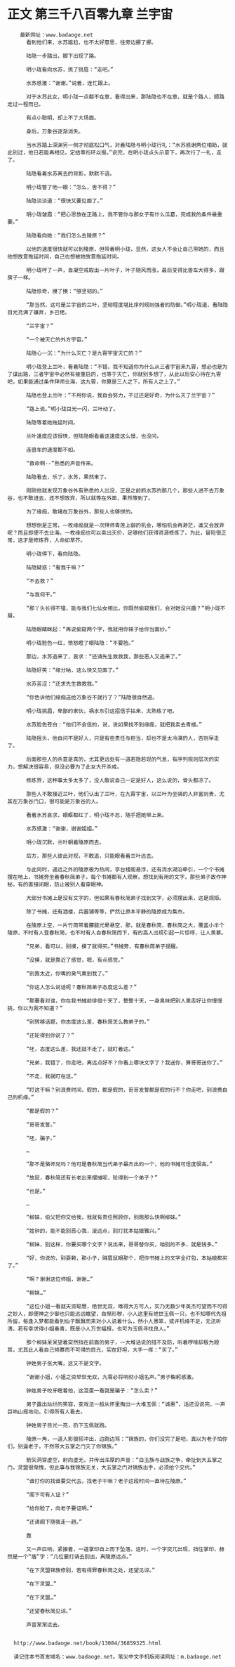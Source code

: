 # 正文 第三千八百零九章 兰宇宙
        最新网址：www.badaoge.net
          看到他们来，水苏尴尬，也不太好意思，往旁边挪了挪。
      
          陆隐一步踏出，脚下出现了路。
      
          明小珑看向水苏，挑了挑眉：“走吧。”
      
          水苏感激：“谢谢。”说着，连忙跟上。
      
          对于水苏此女，明小珑一点都不在意，看得出来，那陆隐也不在意，就是个路人，顺路走过一程而已。
      
          有点小聪明，却上不了大场面。
      
          身后，万象谷逐渐消失。
      
          当水苏踏上深渊另一侧才彻底松口气，对着陆隐与明小珑行礼：“水苏感谢两位相助，就此别过，他日若能再相见，定结草衔环以报。”说完，在明小珑点头示意下，再次行了一礼，走了。
      
          陆隐看着水苏离去的背影，默默不语。
      
          明小珑瞥了他一眼：“怎么，舍不得？”
      
          陆隐淡淡道：“很快又要见面了。”
      
          明小珑皱眉：“把心思放在正路上，我不管你与那女子有什么瓜葛，完成我的条件最重要。”
      
          陆隐看向她：“我们怎么去陵原？”
      
          以他的速度很快就可以到陵原，但带着明小珑，显然，这女人不会让自己带她的，而且他想故意拖延时间，自己也想被她故意拖延时间。
      
          明小珑哼了一声，自凝空戒取出一片叶子，叶子随风而涨，最后变得比兽车大得多，跟房子一样。
      
          陆隐惊奇，摸了摸：“够坚韧的。”
      
          “那当然，这可是兰宇宙的兰叶，坚韧程度堪比序列规则强者的防御。”明小珑道，看陆隐目光充满了嫌弃，乡巴佬。
      
          “兰宇宙？”
      
          “一个被灭亡的外方宇宙。”
      
          陆隐心一沉：“为什么灭亡？是九霄宇宙灭亡的？”
      
          明小珑登上兰叶，看着陆隐：“不错，我不知道你为什么从三者宇宙来九霄，想必也是为了谋出路，三者宇宙中必然有被重启的，也等于灭亡，你就别多想了，从此以后安心待在九霄吧，如果能通过条件拜师业海，这九霄，你算是三人之下，所有人之上了。”
      
          陆隐也登上兰叶：“不用你说，我自会努力，不过还是好奇，为什么灭了兰宇宙？”
      
          “路上说。”明小珑目光一闪，兰叶动了。
      
          陆隐等着她拖延时间。
      
          兰叶速度应该很快，但陆隐眼看着这速度这么慢，也没问。
      
          连兽车的速度都不如。
      
          “救命啊--”熟悉的声音传来。
      
          陆隐看去，乐了，水苏，果然来了。
      
          刚刚他就发现万象谷外有熟悉的人出没，正是之前抓水苏的那几个，那些人进不去万象谷，也不敢进去，还不想放弃，所以就等在外面，果然等到了。
      
          为了缘痂，敢堵在万象谷外，那些人也够拼的。
      
          想想倒是正常，一枚缘痂就是一次拜师青莲上御的机会，哪怕机会再渺茫，谁又会放弃呢？而且即便不去业海，一枚缘痂也可以卖出天价，足够他们获得资源修炼了，为此，冒险很正常，这才是修炼界，人命如草芥。
      
          明小珑停下，看向陆隐。
      
          陆隐疑惑：“看我干嘛？”
      
          “不去救？”
      
          “与我何干。”
      
          “那丫头长得不错，能与我们七仙女相比，你既然偷窥我们，会对她没兴趣？”明小珑不屑。
      
          陆隐眼睛眯起：“再说偷窥两个字，我就用你袜子给你当面纱。”
      
          明小珑脸色一红，愤怒瞪了眼陆隐：“不要脸。”
      
          那边，水苏追来了，哀求：“还请先生救救我，那些恶人又追来了。”
      
          陆隐好笑：“缘分呐，这么快又见面了。”
      
          水苏苦涩：“还求先生救救我。”
      
          “你告诉他们缘痂送给万象谷不就行了？”陆隐很自然道。
      
          明小珑挑眉，卑鄙的家伙，祸水东引这招信手拈来，太熟练了吧。
      
          水苏脸色苍白：“他们不会信的，说，说如果找不到缘痂，就把我卖去青楼。”
      
          陆隐摇头，他自问不是好人，只是有些责任与担当，却也不是太冷漠的人，否则早走了。
      
          后面那些人的杀意是真的，尤其更远处有一道若隐若现的气息，有序列规则层次的实力，想解决很容易，但没必要为了此女大开杀戒。
      
          修炼界，这种事太多太多了，没人敢说自己一定是好人，这么说的，骨头都凉了。
      
          那些人不敢接近兰叶，他们认出了兰叶，在九霄宇宙，以兰叶为坐骑的人非富则贵，尤其在万象谷门口，很可能是万象谷的人。
      
          看着水苏哀求，眼眶都红了，明小珑不忍，随手把她带上来。
      
          水苏感激：“谢谢，谢谢姐姐。”
      
          明小珑沉默，兰叶朝着陵原而去。
      
          后方，那些人彼此对视，不敢追，只能眼看着兰叶远去。
      
          与此同时，遥远之外的陵原极为热闹，亭台楼阁悬浮，还有流水湖泊牵引，一个个书摊摆在地上，书摊旁坐着春秋简弟子，每个书摊都有人观察，想找到有用的文字，那些弟子故作神秘，有的直接闭眼，防止被别人看穿眼神。
      
          大部分书摊上是没有文字的，但如果有春秋简弟子找到文字，必须摆出来，这是规矩。
      
          除了书摊，还有酒楼，兵器铺等等，俨然让原本平静的陵原成为集市。
      
          在陵原上空，一片竹简带着朦胧光晕悬空，那，就是春秋简，春秋简之大，覆盖小半个陵原，不时有人登春秋简，也不时有人自春秋简而下，有的高人出现引起一片惊呼，让人羡慕。
      
          “兄弟，看可以，别摸，摸了就得买。”书摊旁，有春秋简弟子提醒。
      
          “没摸，就是靠近了感觉，嗯，有点感觉。”
      
          “别靠太近，你嘴的臭气熏到我了。”
      
          “你这人怎么说话呢？春秋简弟子态度这么差？”
      
          “那要看对谁，你在我书摊前徘徊十天了，整整十天，一身臭味把别人熏走好让你慢慢挑，你以为我不知道？”
      
          “别转移话题，你态度这么差，春秋简怎么教弟子的。”
      
          “还轮得到你说了？”
      
          “呸，态度这么差，我还就不走了，就盯着这。”
      
          “兄弟，我错了，你走吧，离远点好不？你看上哪块文字了？我送你，算哥哥送你了。”
      
          “不走，我就盯在这。”
      
          “盯这干嘛？别浪费时间，假的，都是假的，哥哥发誓都是假的行不？你走吧，别浪费自己的机缘。”
      
          “都是假的？”
      
          “哥哥发誓。”
      
          “呸，骗子。”
      
          …
      
          “那不是骆师兄吗？他可是春秋简当代弟子最杰出的一个，他的书摊可信度很高。”
      
          “放屁，春秋简还有长老出来摆摊呢，轮得到一个弟子？”
      
          “也是。”
      
          …
      
          “柳妹，伯父把你交给我，我就有责任照顾你，别跑那么快啊柳妹。”
      
          “姓钟的，能不能别恶心我，滚远点，别打扰本姑娘雅兴。”
      
          “柳妹，别这样，你要买哪个文字？说出来，哥哥替你买，咱别的不多，就是钱多。”
      
          “好，你说的，别耍赖，那小子，贼眉鼠眼那个，把你书摊上的文字全打包，本姑娘都买了。”
      
          “啊？谢谢这位师姐，谢谢…”
      
          “柳妹…”
      
          “这位小姐一看就天资聪慧，绝世无双，难得大方可人，实乃无数少年英杰可望而不可得之妙人，即便神之少御也只能远远瞻望，自惭形秽，小人这里有绝世玉佩一只，也不知哪代先祖所留，每逢入梦都能看到仙子飘飘而来对小人说着什么，然小人愚笨，或许机缘不足，无法听清，若有幸求得小姐垂青，既是小人万世福报，也可为玉佩寻找良人。”
      
          那个柳妹呆呆望着突然挡在前面的男子，一大堆话说的措不及防，听着啰嗦却极为顺耳，尤其此人看自己倾慕而不可得的目光，实在舒坦，大手一挥：“买了。”
      
          钟姓男子张大嘴，这又不是文字。
      
          “谢谢小姐，小姐之资举世无双，九霄必将响彻小姐名声。”男子鞠躬感激。
      
          钟姓男子咬牙瞪着他，这混蛋一看就是骗子：“怎么卖？”
      
          男子露出灿烂的笑容，变戏法一般从怀里掏出一大堆玉佩：“诚惠”，话还没说完，一声巨响山摇地动，引得所有人看去。
      
          钟姓男子目光一亮，扔下玉佩就跑。
      
          陵原一角，一道人影狼狈冲出，边跑边骂：“锦族的，你们没完了是吧，真以为老子怕你们，别逼老子，不然带大五掌之门灭了你锦族。”
      
          箭矢洞穿虚空，射向虚无，并传出浑厚的声音：“白玉族与战族之争，牵扯到大五掌之门，灵盟很惭愧，但此事与我锦族无关，大五掌之门对锦族出手，必须给个交代。”
      
          “谁打你的找谁要交代去，找老子干嘛？老子这段时间一直待在陵原。”
      
          “阁下可有人证？”
      
          “给你脸了，向老子要证明。”
      
          “还请阁下随我走一趟。”
      
          轰
      
          又一声巨响，紧接着，一道掌印自上而下坠落，这时，一个字突兀出现，挡住掌印，赫然是一个“盾”字：“几位要打请去别出，离陵原远点。”
      
          “在下灵盟锦族修别，若有得罪春秋简之处，还望见谅。”
      
          “在下灵盟…”
      
          “在下灵盟…”
      
          “还望春秋简见谅。”
      
          声音渐渐远去。
      
      
      http://www.badaoge.net/book/13084/36859325.html
      
      请记住本书首发域名：www.badaoge.net。笔尖中文手机版阅读网址：m.badaoge.net